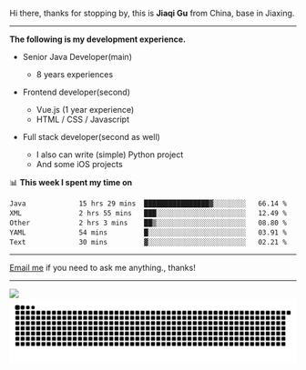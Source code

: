 Hi there, thanks for stopping by, this is **Jiaqi Gu** from China, base in Jiaxing.

---

**The following is my development experience.**

- Senior Java Developer(main)
  - 8 years experiences

- Frontend developer(second)
  - Vue.js (1 year experience)
  - HTML / CSS / Javascript
  
- Full stack developer(second as well)
  - I also can write (simple) Python project
  - And some iOS projects

📊 **This week I spent my time on**
<!--START_SECTION:waka-->

```txt
Java             15 hrs 29 mins  ████████████████▓░░░░░░░░   66.14 %
XML              2 hrs 55 mins   ███░░░░░░░░░░░░░░░░░░░░░░   12.49 %
Other            2 hrs 3 mins    ██▒░░░░░░░░░░░░░░░░░░░░░░   08.80 %
YAML             54 mins         █░░░░░░░░░░░░░░░░░░░░░░░░   03.91 %
Text             30 mins         ▓░░░░░░░░░░░░░░░░░░░░░░░░   02.21 %
```

<!--END_SECTION:waka-->

---

[Email me](mailto:htk2klwgr@mozmail.com?subject=Hiring_from_GitHub) if you need to ask me anything., thanks!

---

![]( https://visitor-badge.glitch.me/badge?page_id=githubgujiaqi)
![]( https://github.com/droid-Q/droid-Q/raw/output/github-contribution-grid-snake.svg#gh-dark-mode-only)
